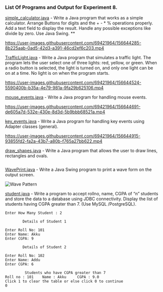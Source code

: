 ### List Of Programs and Output for Experiment 8.

[simple_calculator.java](https://github.com/akkupy/JavaS3/blob/master/Java_Exp_8/simple_calculator.java) - Write a Java program that works as a simple calculator. Arrange Buttons for digits and the + - * % operations properly. Add a text field to display the result. Handle any possible exceptions like divide by zero. Use Java Swing. **


https://user-images.githubusercontent.com/69421964/156644285-8b225aab-0ad5-42d3-a391-46cd2ef6c203.mp4



[TrafficLight.java](https://github.com/akkupy/JavaS3/blob/master/Java_Exp_8/TrafficLight.java) - Write a Java program that simulates a traffic light. The program lets the user select one of three lights: red, yellow, or green. When a radio button is selected, the light is turned on, and only one light can be on at a time. No light is on when the program starts.


https://user-images.githubusercontent.com/69421964/156644524-5590400b-b35a-4e79-981a-9fa29b625106.mp4



[mouse_events.java](https://github.com/akkupy/JavaS3/blob/master/Java_Exp_8/mouse_events.java) - Write a Java program for handling mouse events.
 


https://user-images.githubusercontent.com/69421964/156644691-de605a7d-532e-430e-8d3d-5b9bbb68521a.mp4


[key_events.java](https://github.com/akkupy/JavaS3/blob/master/Java_Exp_8/key_events.java) - Write a Java program for handling key events using Adapter classes (general).



https://user-images.githubusercontent.com/69421964/156644915-93855fd2-fa2a-43b7-a80b-f765a27bb622.mp4


[draw_shapes.java](https://github.com/akkupy/JavaS3/blob/master/Java_Exp_8) - Write a Java program that allows the user to draw lines, rectangles and ovals.
```
```   

[WavePrint.java](https://github.com/akkupy/JavaS3/blob/master/Java_Exp_8/WavePrint.java) - Write a Java Swing program to print a wave form on the output screen.

![Wave Pattern](https://user-images.githubusercontent.com/69421964/156873054-07c5f514-8fd7-481c-999b-0121b4011699.png)

[student.java](https://github.com/akkupy/JavaS3/blob/master/Java_Exp_9/student.java) - Write a program to accept rollno, name, CGPA of “n” students and store the data to a database using JDBC connectivity. Display the list of students having CGPA greater than 7. (Use MySQL /PostgreSQL).
```
Enter How Many Student : 2

        Details of Student 1

Enter Roll No: 101
Enter Name: Akku
Enter CGPA: 9

        Details of Student 2

Enter Roll No: 102
Enter Name: Addu
Enter CGPA: 6

         Students who have CGPA greater than 7
Roll no : 101    Name : Akku     CGPA : 9.0
Click 1 to clear the table or else click 0 to continue
0

```   
